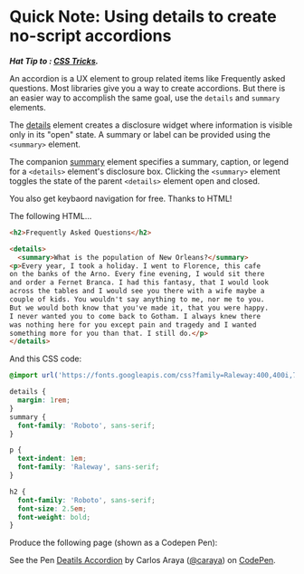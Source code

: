 # Quick Note: Using details to create no-script accordions

**_Hat Tip to : [CSS Tricks](https://css-tricks.com/quick-reminder-that-details-summary-is-the-easiest-way-ever-to-make-an-accordion/)._**

An accordion is a UX element to group related items like Frequently asked questions. Most libraries give you a way to create accordions. But there is an easier way to accomplish the same goal, use the `details` and `summary` elements.

The [details](https://developer.mozilla.org/en-US/docs/Web/HTML/Element/details) element creates a disclosure widget where information is visible only in its "open" state. A summary or label can be provided using the `<summary>` element.

The companion [summary](https://developer.mozilla.org/en-US/docs/Web/HTML/Element/summary) element specifies a summary, caption, or legend for a `<details>` element's disclosure box. Clicking the `<summary>` element toggles the state of the parent `<details>` element open and closed.

You also get keybaord navigation for free. Thanks to HTML!

The following HTML...

```html
<h2>Frequently Asked Questions</h2>

<details>
  <summary>What is the population of New Orleans?</summary>
<p>Every year, I took a holiday. I went to Florence, this cafe
on the banks of the Arno. Every fine evening, I would sit there
and order a Fernet Branca. I had this fantasy, that I would look
across the tables and I would see you there with a wife maybe a
couple of kids. You wouldn't say anything to me, nor me to you.
But we would both know that you've made it, that you were happy.
I never wanted you to come back to Gotham. I always knew there
was nothing here for you except pain and tragedy and I wanted
something more for you than that. I still do.</p>
</details>
```

And this CSS code:

```css
@import url('https://fonts.googleapis.com/css?family=Raleway:400,400i,700|Roboto:700');

details {
  margin: 1rem;
}
summary {
  font-family: 'Roboto', sans-serif;
}

p {
  text-indent: 1em;
  font-family: 'Raleway', sans-serif;
}

h2 {
  font-family: 'Roboto', sans-serif;
  font-size: 2.5em;
  font-weight: bold;
}
```

Produce the following page (shown as a Codepen Pen):

<p data-height="326" data-theme-id="dark" data-slug-hash="WzYmGO" data-default-tab="html,result" data-user="caraya" data-embed-version="2" data-pen-title="Deatils Accordion" data-editable="true" class="codepen">See the Pen <a href="https://codepen.io/caraya/pen/WzYmGO/">Deatils Accordion</a> by Carlos Araya (<a href="https://codepen.io/caraya">@caraya</a>) on <a href="https://codepen.io">CodePen</a>.</p>
<script async src="https://static.codepen.io/assets/embed/ei.js"></script>

